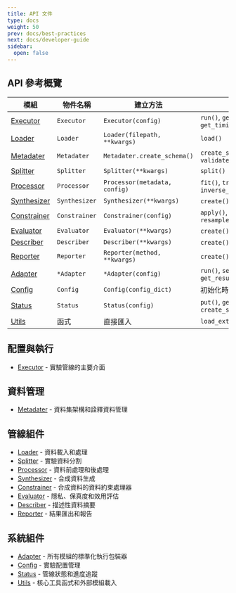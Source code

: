 ```yaml
---
title: API 文件
type: docs
weight: 50
prev: docs/best-practices
next: docs/developer-guide
sidebar:
  open: false
---
```



## API 參考概覽

| 模組 | 物件名稱 | 建立方法 | 主要方法 |
|------|----------|----------|----------|
| [Executor](./executor) | `Executor` | `Executor(config)` | `run()`, `get_result()`, `get_timing()` |
| [Loader](./loader) | `Loader` | `Loader(filepath, **kwargs)` | `load()` |
| [Metadater](./metadater) | `Metadater` | `Metadater.create_schema()` | `create_schema()`, `validate_schema()` |
| [Splitter](./splitter) | `Splitter` | `Splitter(**kwargs)` | `split()` |
| [Processor](./processor) | `Processor` | `Processor(metadata, config)` | `fit()`, `transform()`, `inverse_transform()` |
| [Synthesizer](./synthesizer) | `Synthesizer` | `Synthesizer(**kwargs)` | `create()`, `fit_sample()` |
| [Constrainer](./constrainer) | `Constrainer` | `Constrainer(config)` | `apply()`, `resample_until_satisfy()` |
| [Evaluator](./evaluator) | `Evaluator` | `Evaluator(**kwargs)` | `create()`, `eval()` |
| [Describer](./describer) | `Describer` | `Describer(**kwargs)` | `create()`, `eval()` |
| [Reporter](./reporter) | `Reporter` | `Reporter(method, **kwargs)` | `create()`, `report()` |
| [Adapter](./adapter) | `*Adapter` | `*Adapter(config)` | `run()`, `set_input()`, `get_result()` |
| [Config](./config) | `Config` | `Config(config_dict)` | 初始化時自動處理 |
| [Status](./status) | `Status` | `Status(config)` | `put()`, `get_result()`, `create_snapshot()` |
| [Utils](./utils) | 函式 | 直接匯入 | `load_external_module()` |

## 配置與執行
- [Executor](./executor) - 實驗管線的主要介面

## 資料管理
- [Metadater](./metadater) - 資料集架構和詮釋資料管理

## 管線組件
- [Loader](./loader) - 資料載入和處理
- [Splitter](./splitter) - 實驗資料分割
- [Processor](./processor) - 資料前處理和後處理
- [Synthesizer](./synthesizer) - 合成資料生成
- [Constrainer](./constrainer) - 合成資料的資料約束處理器
- [Evaluator](./evaluator) - 隱私、保真度和效用評估
- [Describer](./describer) - 描述性資料摘要
- [Reporter](./reporter) - 結果匯出和報告

## 系統組件
- [Adapter](./adapter) - 所有模組的標準化執行包裝器
- [Config](./config) - 實驗配置管理
- [Status](./status) - 管線狀態和進度追蹤
- [Utils](./utils) - 核心工具函式和外部模組載入